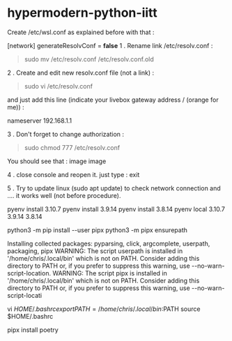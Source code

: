 # hypermodern-python-iitt

Create /etc/wsl.conf as explained before with that :

[network]
generateResolvConf = **false**
1 . Rename link /etc/resolv.conf :
> sudo mv /etc/resolv.conf /etc/resolv.conf.old

2 . Create and edit new resolv.conf file (not a link) :
> sudo vi /etc/resolv.conf

and just add this line (indicate your livebox gateway address / (orange for me)) :

nameserver 192.168.1.1

3 . Don't forget to change authorization :

> sudo chmod 777 /etc/resolv.conf

You should see that :
image
image

4 . close console and reopen it. just type :
exit

5 . Try to update linux (sudo apt update) to check network connection and .... it works well (not before procedure).


pyenv install 3.10.7 
pyenv install 3.9.14 
pyenv install 3.8.14
pyenv local 3.10.7 3.9.14 3.8.14



python3 -m pip install --user pipx
python3 -m pipx ensurepath


Installing collected packages: pyparsing, click, argcomplete, userpath, packaging, pipx
  WARNING: The script userpath is installed in '/home/chris/.local/bin' which is not on PATH.
  Consider adding this directory to PATH or, if you prefer to suppress this warning, use --no-warn-script-location.
  WARNING: The script pipx is installed in '/home/chris/.local/bin' which is not on PATH.
  Consider adding this directory to PATH or, if you prefer to suppress this warning, use --no-warn-script-locati

  vi $HOME/.bashrc
  export PATH=/home/chris/.local/bin:$PATH
source $HOME/.bashrc

pipx install poetry
